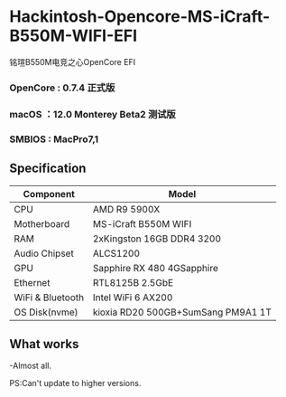 # Hackintosh-Opencore-MS-iCraft-B550M-WIFI-EFI
铭瑄B550M电竞之心OpenCore EFI
### OpenCore : 0.7.4 正式版

### macOS ：12.0 Monterey Beta2 测试版

### SMBIOS : MacPro7,1

## Specification

| **Component**    | **Model**                                 |
| ---------------- | ----------------------------------------- |
| CPU              | AMD R9 5900X                              |
| Motherboard      | MS-iCraft B550M WIFI                      |
| RAM              | 2xKingston 16GB DDR4 3200                 |
| Audio Chipset    | ALCS1200                                  |
| GPU              | Sapphire RX 480 4GSapphire                |
| Ethernet         | RTL8125B 2.5GbE                           |
| WiFi & Bluetooth | Intel WiFi 6 AX200                        |
| OS Disk(nvme)    | kioxia RD20 500GB+SumSang PM9A1 1T        | 

## What works
-Almost all.

PS:Can't update to higher versions.


